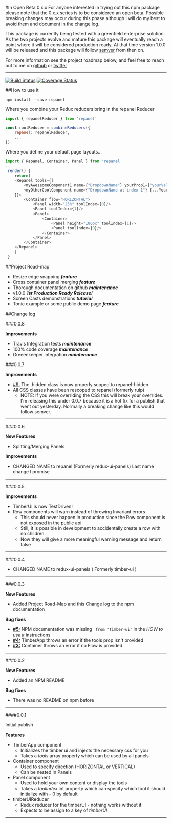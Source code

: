 
#In Open Beta 0.x.x
For anyone interested in trying out this npm package please note that the 0.x.x series is to be considered an open beta.
Possible breaking changes may occur during this phase although I will do my best to avoid them and document in the change log.

This package is currently being tested with a greenfield enterprise solution. As the two projects evolve and mature this package will eventually reach a point where it will be considered production ready. At that time version 1.0.0 will be released and this package will follow [semver](http://semver.org/) from then on.

For more information see the project roadmap below, and feel free to reach out to me on [github](https://github.com/StJohn3D/repanel) or [twitter](https://twitter.com/StJohn3D)
___

[![Build Status](https://travis-ci.org/StJohn3D/repanel.svg?branch=master)](https://travis-ci.org/StJohn3D/repanel) [![Coverage Status](https://coveralls.io/repos/github/StJohn3D/repanel/badge.svg?branch=master)](https://coveralls.io/github/StJohn3D/repanel?branch=master)

##How to use it

`npm install --save repanel`

Where you combine your Redux reducers bring in the repanel Reducer

```js
import { repanelReducer } from 'repanel'

const rootReducer = combineReducers({
    repanel: repanelReducer,
    ...
})
```

Where you define your default page layouts...
```js
import { Repanel, Container, Panel } from 'repanel'
...
 render() {
    return(
    <Repanel tools={[
        <myAweseomeComponent1 name={"DropdownName"} yourProp1={"yourValue"} />,
        <myOtherCoolComponent name={"DropdownName at index 1"} {...YourBrops} />
    ]}>
        <Container flow="HORIZONTAL">
            <Panel width="25%" toolIndex={0}/>
            <Panel toolIndex={1}/>
            <Panel>
                <Container>
                    <Panel height="100px" toolIndex={1}/>
                    <Panel toolIndex={0}/>
                </Container>
            </Panel>
        </Container>
    </Repanel>
    )
 }
```

##Project Road-map
 - Resize edge snapping **_feature_**
 - Cross container panel merging **_feature_**
 - Thorough documentation on github **_maintenance_**
 - v1.0.0 **_1st Production Ready Release!_**
 - Screen Casts demonstrations **_tutorial_**
 - Tonic example or some public demo page **_feature_**

##Change log

###0.0.8

**Improvements**
 - Travis Integration tests **_maintenance_**
 - 100% code coverage **_maintenance_**
 - Greeenkeeper integration **_maintenance_**

###0.0.7

**Improvements**
 - [#9:](https://github.com/StJohn3D/repanel/issues/9) The .hidden class is now properly scoped to repanel-hidden
 - All CSS classes have been rescoped to repanel (formerly ruip)
   - NOTE: If you were overriding the CSS this will break your overrides. I'm releasing this under 0.0.7 because it is a hot fix for a publish that went out yesterday. Normally a breaking change like this would follow semver.
___
###0.0.6

**New Features**
 - Splitting/Merging Panels

**Improvements**
 - CHANGED NAME to repanel (Formerly redux-ui-panels) Last name change I promise
___
###0.0.5

**Improvements**
 - TimberUI is now TestDriven!
 - Row components will warn instead of throwing Invariant errors
   - This should never happen in production since the Row component is not exposed in the public api
   - Still, it is possible in development to accidentally create a row with no children
   - Now they will give a more meaningful warning message and return false
___
###0.0.4

 - CHANGED NAME to redux-ui-panels ( Formerly timber-ui )
___
###0.0.3

**New Features**
 - Added Project Road-Map and this Change log to the npm documentation

**Bug fixes**
 - [**#5:**](https://github.com/StJohn3D/repanel/issues/5) NPM documentation was missing ` from 'timber-ui'` in the _HOW to use it_ instructions
 - [**#4:**](https://github.com/StJohn3D/repanel/issues/4) TimberApp throws an error if the tools prop isn't provided
 - [**#3:**](https://github.com/StJohn3D/repanel/issues/3) Container throws an error if no Flow is provided
___
###0.0.2

**New Features**
 - Added an NPM README

**Bug fixes**
 - There was no README on npm before
___
####0.0.1

Initial publish

**Features**
 - TimberApp component
   - Initializes the timber ui and injects the necessary css for you
   - Takes a _tools_ array property which can be used by all panels
 - Container component
   - Used to specify direction (HORIZONTAL or VERTICAL)
   - Can be nested in Panels
 - Panel component
   - Used to hold your own content or display the tools
   - Takes a _toolIndex_ int property which can specify which tool it should initialize with - 0 by default
 - timberUIReducer
   - Redux reducer for the timberUI - nothing works without it
   - Expects to be assign to a key of _timberUI_
 ***